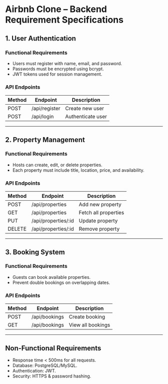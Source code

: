 # Airbnb Clone – Backend Requirement Specifications

## 1. User Authentication
### Functional Requirements
- Users must register with name, email, and password.
- Passwords must be encrypted using bcrypt.
- JWT tokens used for session management.

### API Endpoints
| Method | Endpoint          | Description |
|--------|-------------------|-------------|
| POST   | /api/register     | Create new user |
| POST   | /api/login        | Authenticate user |

---

## 2. Property Management
### Functional Requirements
- Hosts can create, edit, or delete properties.
- Each property must include title, location, price, and availability.

### API Endpoints
| Method | Endpoint          | Description |
|--------|-------------------|-------------|
| POST   | /api/properties   | Add new property |
| GET    | /api/properties   | Fetch all properties |
| PUT    | /api/properties/:id | Update property |
| DELETE | /api/properties/:id | Remove property |

---

## 3. Booking System
### Functional Requirements
- Guests can book available properties.
- Prevent double bookings on overlapping dates.

### API Endpoints
| Method | Endpoint         | Description |
|--------|------------------|-------------|
| POST   | /api/bookings    | Create booking |
| GET    | /api/bookings    | View all bookings |

---

## Non-Functional Requirements
- Response time < 500ms for all requests.
- Database: PostgreSQL/MySQL.
- Authentication: JWT.
- Security: HTTPS & password hashing.

